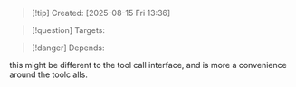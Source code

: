 
>[!tip] Created: [2025-08-15 Fri 13:36]

>[!question] Targets: 

>[!danger] Depends: 

this might be different to the tool call interface, and is more a convenience around the toolc alls.